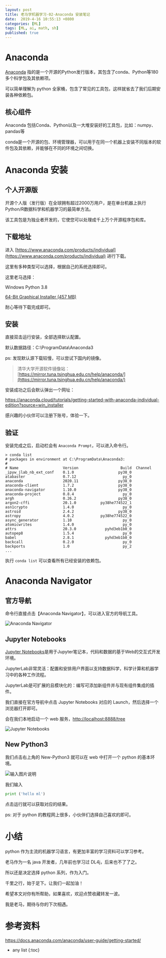 ```yaml
---
layout: post
title: 老马学机器学习-02-Anaconda 安装笔记
date:  2019-4-16 10:55:13 +0800
categories: [ML]
tags: [ML, ai, math, sh]
published: true
---
```


# Anaconda

[Anaconda](https://www.anaconda.com) 指的是一个开源的Python发行版本，其包含了conda、Python等180多个科学包及其依赖项。

可以简单理解为 python 全家桶，包含了常见的工具包，这样就省去了我们后期安装各种依赖包。

## 核心组件

Anaconda 包括Conda、Python以及一大堆安装好的工具包，比如：numpy、pandas等

conda是一个开源的包、环境管理器，可以用于在同一个机器上安装不同版本的软件包及其依赖，并能够在不同的环境之间切换。

# Anaconda 安装

## 个人开源版

开源个人版（发行版）在全球拥有超过2000万用户，是在单台机器上执行Python/R数据科学和机器学习的最简单方法。 

该工具包是为独业者开发的，它使您可以处理成千上万个开源程序包和库。

## 下载地址

进入 [https://www.anaconda.com/products/individual](https://www.anaconda.com/products/individual) 进行下载。

这里有多种类型可以选择，根据自己的系统选择即可。

这里老马选择：

Windows Python 3.8

[64-Bit Graphical Installer (457 MB)](https://repo.anaconda.com/archive/Anaconda3-2020.11-Windows-x86_64.exe)

耐心等待下载完成即可。

## 安装

直接双击运行安装，全部选择默认配置。

默认数据路径：C:\ProgramData\Anaconda3

ps: 发现默认源下载较慢，可以尝试下国内的镜像。

> 清华大学开源软件镜像站：[https://mirror.tuna.tsinghua.edu.cn/help/anaconda/](https://mirror.tuna.tsinghua.edu.cn/help/anaconda/)

安装成功之后会默认弹出一个网址：

https://anaconda.cloud/tutorials/getting-started-with-anaconda-individual-edition?source=win_installer

感兴趣的小伙伴可以注册下账号，体验一下。

## 验证

安装完成之后，启动栏会有 `Anaconda Prompt`，可以进入命令行。

```
> conda list
# packages in environment at C:\ProgramData\Anaconda3:
#
# Name                    Version                   Build  Channel
_ipyw_jlab_nb_ext_conf    0.1.0                    py38_0
alabaster                 0.7.12                     py_0
anaconda                  2020.11                  py38_0
anaconda-client           1.7.2                    py38_0
anaconda-navigator        1.10.0                   py38_0
anaconda-project          0.8.4                      py_0
argh                      0.26.2                   py38_0
argon2-cffi               20.1.0           py38he774522_1
asn1crypto                1.4.0                      py_0
astroid                   2.4.2                    py38_0
astropy                   4.0.2            py38he774522_0
async_generator           1.10                       py_0
atomicwrites              1.4.0                      py_0
attrs                     20.3.0             pyhd3eb1b0_0
autopep8                  1.5.4                      py_0
babel                     2.8.1              pyhd3eb1b0_0
backcall                  0.2.0                      py_0
backports                 1.0                        py_2
...
```

执行 `conda list` 可以查看所有已经安装的依赖包。

# Anaconda Navigator

## 官方导航

命令行直接点击【Anaconda Navigator】，可以进入官方的导航工具。

![Anaconda Navigator](https://images.gitee.com/uploads/images/2021/0411/194500_3fbaae80_508704.png)

## Jupyter Notebooks

[Jupyter Notebooks](https://jupyter.org/)是用于Jupyter笔记本，代码和数据的基于Web的交互式开发环境。 

JupyterLab非常灵活：配置和安排用户界面以支持数据科学，科学计算和机器学习中的各种工作流程。 

JupyterLab是可扩展的且模块化的：编写可添加新组件并与现有组件集成的插件。

我们直接在官方导航中点击 Jupyter Notebooks 对应的 Launch，然后选择一个浏览器打开即可。

会在我们本地启动一个 web 服务，[http://localhost:8888/tree](http://localhost:8888/tree) 

![Jupyter Notebooks](https://images.gitee.com/uploads/images/2021/0411/195248_d0111b3c_508704.png)

## New Python3

我们点击右上角的 New-Python3 就可以在 web 中打开一个 python 的基本环境。

![输入图片说明](https://images.gitee.com/uploads/images/2021/0411/200521_d74b4629_508704.png "python3-run.png")

我们输入 

```py
print ('hello ml')
```

点击运行就可以获取对应的结果。

ps: 对于 python 的教程网上很多，小伙伴们选择自己喜欢的即可。

# 小结

python 作为主流的机器学习语言，有更加丰富的学习资料可以学习参考。

老马作为一名 java 开发者，几年前也学习过 DL4j，后来也不了了之。

所以还是决定选择 python 系列，作为入门。

千里之行，始于足下。让我们一起加油！

希望本文对你有所帮助，如果喜欢，欢迎点赞收藏转发一波。

我是老马，期待与你的下次相遇。

# 参考资料

https://docs.anaconda.com/anaconda/user-guide/getting-started/

* any list
{:toc}